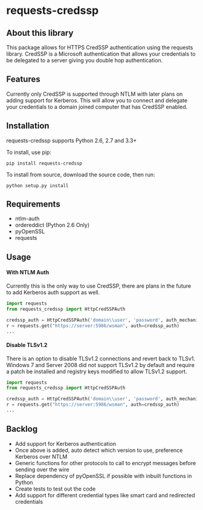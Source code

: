 requests-credssp
================

About this library
------------------

This package allows for HTTPS CredSSP authentication using the requests library. CredSSP is a Microsoft authentication that allows your credentials to be delegated to a server giving you double hop authentication.


Features
--------

Currently only CredSSP is supported through NTLM with later plans on adding support for Kerberos. This will allow you to connect and delegate your credentials to a domain joined computer that has CredSSP enabled.


Installation
------------

requests-credssp supports Python 2.6, 2.7 and 3.3+

To install, use pip:

    pip install requests-credssp

To install from source, download the source code, then run:

    python setup.py install


Requirements
------------

- ntlm-auth
- ordereddict (Python 2.6 Only)
- pyOpenSSL
- requests


Usage
------------

#### With NTLM Auth

Currently this is the only way to use CredSSP, there are plans in the future to add Kerberos auth support as well.

```python
import requests
from requests_credssp import HttpCredSSPAuth

credssp_auth = HttpCredSSPAuth('domain\\user', 'password', auth_mechanism='ntlm')
r = requests.get("https://server:5986/wsman", auth=credssp_auth)
...
```

#### Disable TLSv1.2

There is an option to disable TLSv1.2 connections and revert back to TLSv1. Windows 7 and Server 2008 did not support TLSv1.2 by default and require a patch be installed and registry keys modified to allow TLSv1.2 support.

```python
import requests
from requests_credssp import HttpCredSSPAuth

credssp_auth = HttpCredSSPAuth('domain\\user', 'password', auth_mechanism='ntlm', disable_tlsv1_2=True)
r = requests.get("https://server:5986/wsman", auth=credssp_auth)
...
```

Backlog
-------
* Add support for Kerberos authentication
* Once above is added, auto detect which version to use, preference Kerberos over NTLM
* Generic functions for other protocols to call to encrypt messages before sending over the wire
* Replace dependency of pyOpenSSL if possible with inbuilt functions in Python
* Create tests to test out the code
* Add support for different credential types like smart card and redirected credentials